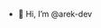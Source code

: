 - 👋 Hi, I’m @arek-dev

<!---
arek-dev/arek-dev is a ✨ special ✨ repository because its `README.md` (this file) appears on your GitHub profile.
You can click the Preview link to take a look at your changes.
--->
